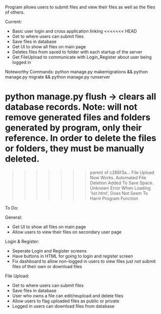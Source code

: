 Program allows users to submit files and view their files as well as the 
files of others.

Current:
 - Basic user login and cross application linking
<<<<<<< HEAD
 - Get to where users can submit files
 - Save files in database
 - Get UI to show all files on main page
 - Deletes files from saved to folder with each startup of the server
 - Get FileUpload to communicate with Login_Register about user being 
logged in

Noteworthy Commands:
python manage.py makemigrations && python manage.py migrate && python manage.py runserver

python manage.py flush -> clears all database records. Note: will not remove generated files and folders generated by program, only their reference. In order to delete the files or folders, they must be manually deleted. 
=======

>>>>>>> parent of c266f3a... File Upload Now Works. Automated File Deletion Added To Save Space. Unknown Error When Loading 'list.html', Does Not Seem To Harm Program Function

To Do:

General:
 - Get UI to show all files on main page
 - Allow users to view their files on secondary user page

Login & Register:
 - Seperate Login and Register screens
 - Have buttons in HTML for going to login and register screen
 - Fix dashboard to allow non-logged in users to view files just not 
submit files of their own or download files

File Upload:
 - Get to where users can submit files
 - Save files in database
 - User who owns a file can edit/reupload and delete files
 - Allow users to flag uploaded files as public or private
 - Logged in users can download files from database

